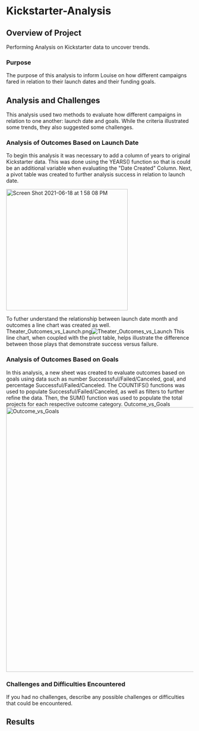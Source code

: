 # Kickstarter-Analysis
## Overview of Project
Performing Analysis on Kickstarter data to uncover trends.
### Purpose
The purpose of this analysis to inform Louise on how different campaigns fared in relation to their launch dates and their funding goals.
## Analysis and Challenges
This analysis used two methods to evaluate how different campaigns in relation to one another: launch date and goals. While the criteria illustrated some trends, they also suggested some challenges.   
### Analysis of Outcomes Based on Launch Date
To begin this analysis it was necessary to add a column of years to original Kickstarter data. This was done using the YEARS() function so that is could be an additional variable when evaluating the "Date Created" Column. Next, a pivot table was created to further analysis success in relation to launch date.

<img width="327" alt="Screen Shot 2021-06-18 at 1 58 08 PM" src="https://user-images.githubusercontent.com/84995704/122605785-8b162980-d03d-11eb-8dbc-321b0d5e8431.png">

To futher understand the relationship between launch date month and outcomes a line chart was created as well. 
Theater_Outcomes_vs_Launch.png![Theater_Outcomes_vs_Launch](https://user-images.githubusercontent.com/84995704/122606185-20b1b900-d03e-11eb-8bcc-cf3e4a5deda9.png)
This line chart, when coupled with the pivot table, helps illustrate the difference between those plays that demonstrate success versus failure. 
### Analysis of Outcomes Based on Goals
In this analysis, a new sheet was created to evaluate outcomes based on goals using data such as number Successsful/Failed/Canceled, goal, and percentage Successful/Failed/Canceled. The COUNTIFS() functions was used to populate Successful/Failed/Canceled, as well as filters to further refine the data. Then, the SUM() function was used to populate the total projects for each respective outcome category. 
Outcome_vs_Goals<img width="713" alt="Outcome_vs_Goals" src="https://user-images.githubusercontent.com/84995704/122608627-29a48980-d042-11eb-88b1-02b511a399c6.png">
### Challenges and Difficulties Encountered
If you had no challenges, describe any possible challenges or difficulties that could be encountered.
## Results
